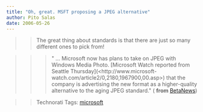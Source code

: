 ```yaml
---
title: "Oh, great. MSFT proposing a JPEG alternative"
author: Pito Salas
date: 2006-05-26
---
```



>>

>> The great thing about standards is that there are just so many different
ones to pick from!

>>

>>> " … Microsoft now has plans to take on JPEG with Windows Media Photo.
[Microsoft Watch reported from Seattle Thursday](<http://www.microsoft-
watch.com/article2/0,2180,1967900,00.asp>) that the company is advertising the
new format as a higher-quality alternative to the aging JPEG standard." (
**from**
[BetaNews](<http://www.betanews.com/article/Microsoft_Unveils_JPEG_Alternative/1148594312>))

>>

>> Technorati Tags: [microsoft](<http://www.technorati.com/tag/microsoft>)


